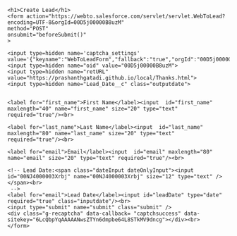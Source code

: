 <html lang="en">
<head>
    <meta charset="UTF-8">
    <meta name="viewport" content="width=device-width, initial-scale=1.0">
    <title>Web-to-Lead Form</title>
    <link rel="stylesheet" href="WebToLead.css">
    <script src="https://www.google.com/recaptcha/api.js"></script>
    <script src="WebToLead.js"></script>
</head>
<body>    
    
    <h1>Create Lead</h1>
    <form action="https://webto.salesforce.com/servlet/servlet.WebToLead?encoding=UTF-8&orgId=00D5j00000B8uzM" 
    method="POST"
    onsubmit="beforeSubmit()"
    >
    
    <input type=hidden name='captcha_settings' value='{"keyname":"WebToLeadForm","fallback":"true","orgId":"00D5j00000B8uzM","ts":""}'>
    <input type=hidden name="oid" value="00D5j00000B8uzM">
    <input type=hidden name="retURL" value="https://prashanthgatadi.github.io/local/Thanks.html">
    <input type=hidden name="Lead_Date__c" class="outputdate">   
   
    
    <label for="first_name">First Name</label><input  id="first_name" maxlength="40" name="first_name" size="20" type="text" required="true"/><br>
    
    <label for="last_name">Last Name</label><input  id="last_name" maxlength="80" name="last_name" size="20" type="text" required="true"/><br>
    
    <label for="email">Email</label><input  id="email" maxlength="80" name="email" size="20" type="text" required="true"/><br>
    
    <!-- Lead Date:<span class="dateInput dateOnlyInput"><input  id="00NJ4000003Xrbj" name="00NJ4000003Xrbj" size="12" type="text" /></span><br>
     -->
    <label for="email">Lead Date</label><input id="leadDate" type="date" required="true" class="inputdate"/><br>
    <input type="submit" name="submit" class="submit" />
    <div class="g-recaptcha" data-callback= "captchsuccess" data-sitekey="6LcQbpYqAAAAANwsZTYn6dmpbe64L8STkMV9dncg"></div><br>
    </form>
</body>
</html>
